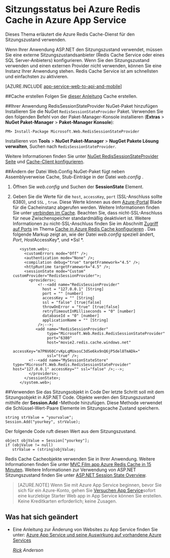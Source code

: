 <properties 
    pageTitle="Sitzungsstatus bei Azure Redis Cache in Azure App Service" 
    description="Erfahren Sie, wie mit dem Cachedienst Azure ASP.NET Session State Zwischenspeichern unterstützen." 
    services="app-service\web" 
    documentationCenter=".net" 
    authors="Rick-Anderson" 
    manager="wpickett" 
    editor="none"/>

<tags 
    ms.service="app-service-web" 
    ms.workload="na" 
    ms.tgt_pltfrm="na" 
    ms.devlang="dotnet" 
    ms.topic="get-started-article" 
    ms.date="06/27/2016" 
    ms.author="riande"/>


# <a name="session-state-with-azure-redis-cache-in-azure-app-service"></a>Sitzungsstatus bei Azure Redis Cache in Azure App Service


Dieses Thema erläutert die Azure Redis Cache-Dienst für den Sitzungszustand verwenden.

Wenn Ihrer Anwendung ASP.NET den Sitzungszustand verwendet, müssen Sie eine externe Sitzungszustandsanbieter (Redis Cache Service oder eines SQL Server-Anbieters) konfigurieren. Wenn Sie den Sitzungszustand verwenden und einen externen Provider nicht verwenden, können Sie eine Instanz Ihrer Anwendung stehen. Redis Cache Service ist am schnellsten und einfachsten zu aktivieren.

[AZURE.INCLUDE [app-service-web-to-api-and-mobile](../../includes/app-service-web-to-api-and-mobile.md)] 

##<a id="createcache"></a>Cache erstellen
Folgen Sie [dieser Anleitung](../cache-dotnet-how-to-use-azure-redis-cache.md#create-cache) Cache erstellen.

##<a id="configureproject"></a>Ihrer Anwendung RedisSessionStateProvider NuGet-Paket hinzufügen
Installieren Sie die NuGet `RedisSessionStateProvider` Paket.  Verwenden Sie den folgenden Befehl von der Paket-Manager-Konsole installieren (**Extras** > **NuGet Paket-Manager** > **Paket-Manager Konsole**):

  `PM> Install-Package Microsoft.Web.RedisSessionStateProvider`
  
Installieren von **Tools** > **NuGet Paket-Manager** > **NugGet Pakete Lösung verwalten**, Suchen nach `RedisSessionStateProvider`.

Weitere Informationen finden Sie unter [NuGet RedisSessionStateProvider Seite](http://www.nuget.org/packages/Microsoft.Web.RedisSessionStateProvider/ ) und [Cache-Client konfigurieren](../cache-dotnet-how-to-use-azure-redis-cache.md#NuGet).

##<a id="configurewebconfig"></a>Ändern der Datei Web.Config
NuGet-Paket fügt neben Assemblyverweise Cache, Stub-Einträge in der Datei *web.config* . 

1. Öffnen Sie *web.config* und Suchen der **SessionState** Element.

1. Geben Sie die Werte für die `host`, `accessKey`, `port` (SSL-Anschluss sollte 6380), und `SSL` , `true`. Diese Werte können aus dem [Azure-Portal](http://go.microsoft.com/fwlink/?LinkId=529715) Blade für die Cacheinstanz abgerufen werden. Weitere Informationen finden Sie unter [verbinden im Cache](../cache-dotnet-how-to-use-azure-redis-cache.md#connect-to-cache). Beachten Sie, dass nicht-SSL-Anschluss für neue Zwischenspeicher standardmäßig deaktiviert ist. Weitere Informationen zu nicht-SSL-Anschluss finden Sie im Abschnitt [Zugriff auf Ports](https://msdn.microsoft.com/library/azure/dn793612.aspx#AccessPorts) im Thema [Cache in Azure Redis Cache konfigurieren](https://msdn.microsoft.com/library/azure/dn793612.aspx) . Das folgende Markup zeigt an, wie der Datei *web.config* speziell ändert, *Port*, *Host*AccessKey*, und *Ssl *.

          <system.web>;
            <customErrors mode="Off" />;
            <authentication mode="None" />;
            <compilation debug="true" targetFramework="4.5" />;
            <httpRuntime targetFramework="4.5" />;
            <sessionState mode="Custom" customProvider="RedisSessionProvider">;
              <providers>;  
                  <!--<add name="RedisSessionProvider" 
                    host = "127.0.0.1" [String]
                    port = "" [number]
                    accessKey = "" [String]
                    ssl = "false" [true|false]
                    throwOnError = "true" [true|false]
                    retryTimeoutInMilliseconds = "0" [number]
                    databaseId = "0" [number]
                    applicationName = "" [String]
                  />;-->;
                 <add name="RedisSessionProvider" 
                      type="Microsoft.Web.Redis.RedisSessionStateProvider" 
                      port="6380"
                      host="movie2.redis.cache.windows.net" 
                      accessKey="m7PNV60CrvKpLqMUxosC3dSe6kx9nQ6jP5del8TmADk=" 
                      ssl="true" />;
              <!--<add name="MySessionStateStore" type="Microsoft.Web.Redis.RedisSessionStateProvider" host="127.0.0.1" accessKey="" ssl="false" />;-->;
              </providers>;
            </sessionState>;
          </system.web>;


##<a id="usesessionobject"></a>Verwenden Sie das Sitzungsobjekt in Code
Der letzte Schritt soll mit dem Sitzungsobjekt in ASP.NET Code. Objekte werden den Sitzungszustand mithilfe der **Session.Add** -Methode hinzufügen. Diese Methode verwendet die Schlüssel-Wert-Paare Elemente im Sitzungscache Zustand speichern.

    string strValue = "yourvalue";
    Session.Add("yourkey", strValue);

Der folgende Code ruft diesen Wert aus dem Sitzungszustand.

    object objValue = Session["yourkey"];
    if (objValue != null)
       strValue = (string)objValue; 

Redis Cache Cacheobjekte verwenden Sie in Ihrer Anwendung. Weitere Informationen finden Sie unter [MVC Film app Azure Redis Cache in 15 Minuten](https://azure.microsoft.com/blog/2014/06/05/mvc-movie-app-with-azure-redis-cache-in-15-minutes/).
Weitere Informationen zur Verwendung von ASP.NET Sitzungszustand finden Sie unter [ASP.NET Session State Overview][].

>[AZURE.NOTE] Wenn Sie mit Azure App Service beginnen, bevor Sie sich für ein Azure-Konto, gehen Sie [Versuchen App Service](http://go.microsoft.com/fwlink/?LinkId=523751)sofort eine kurzlebige Starter Web app in App Service können Sie erstellen. Keine Kreditkarten erforderlich; keine Zusagen.

## <a name="whats-changed"></a>Was hat sich geändert
* Eine Anleitung zur Änderung von Websites zu App Service finden Sie unter: [Azure App Service und seine Auswirkung auf vorhandene Azure Services](http://go.microsoft.com/fwlink/?LinkId=529714)

  *[Rick](https://twitter.com/RickAndMSFT) Anderson*
  
  [installed the latest]: http://www.windowsazure.com/downloads/?sdk=net  
  [ASP.NET Session State Overview]: http://msdn.microsoft.com/library/ms178581.aspx

  [NewIcon]: ./media/web-sites-dotnet-session-state-caching/CacheScreenshot_NewButton.png
  [NewCacheDialog]: ./media/web-sites-dotnet-session-state-caching/CachingScreenshot_CreateOptions.png
  [CacheIcon]: ./media/web-sites-dotnet-session-state-caching/CachingScreenshot_CacheIcon.png
  [NuGetDialog]: ./media/web-sites-dotnet-session-state-caching/CachingScreenshot_NuGet.png
  [OutputConfig]: ./media/web-sites-dotnet-session-state-caching/CachingScreenshot_OC_WebConfig.png
  [CacheConfig]: ./media/web-sites-dotnet-session-state-caching/CachingScreenshot_CacheConfig.png
  [EndpointURL]: ./media/web-sites-dotnet-session-state-caching/CachingScreenshot_EndpointURL.png
  [ManageKeys]: ./media/web-sites-dotnet-session-state-caching/CachingScreenshot_ManageAccessKeys.png
 
